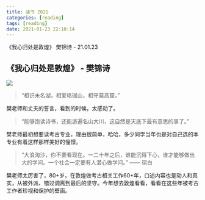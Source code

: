 ```yaml
---
title: 读书 2021
categories: [reading]
tags: [reading]
date: 2021-01-23 22:10:14
---
```


《我心归处是敦煌》 樊锦诗 - 21.01.23

## 《我心归处是敦煌》 - 樊锦诗

![](https://static.wuyuying.com/reading/fanjingshi.jpg)

> “相识未名湖，相爱珞珈山，相守莫高窟。”

樊老师和丈夫的誓言，看到的时候，太感动了。

> “能够饱读诗书，还能游遍名山大川，这自然是天底下最有意思的事了。”

樊老师最初想要读考古专业，理由很简单，哈哈，多少同学当年也是对自己选的本专业有着这样那样美好的憧憬。

> “大浪淘沙，你不要看现在。一二十年之后，谁能沉得下心，谁才能够做出大的学问。一个社会一定要有人潜心做学问。” —— 宿白

樊老师太厉害了，80+岁，在敦煌做考古相关工作60+年，口述内容也是动人和真实，从被外派、错过调离到最后的坚守。今年想去敦煌看看，看看在这些年被考古工作者珍视和保护的壁画。
